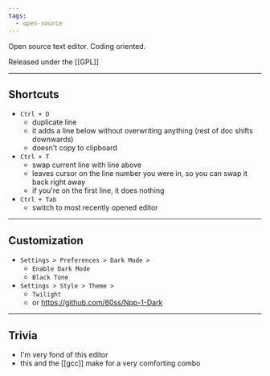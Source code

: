 ```yaml
---
tags:
  - open-source
---
```

Open source text editor. Coding oriented.

Released under the [[GPL]]

---

## Shortcuts

- `Ctrl + D`
	- duplicate line
	- it adds a line below without overwriting anything (rest of doc shifts downwards)
	- doesn't copy to clipboard
- `Ctrl + T`
	- swap current line with line above
	- leaves cursor on the line number you were in, so you can swap it back right away
	- if you're on the first line, it does nothing
- `Ctrl + Tab`
	- switch to most recently opened editor

---

## Customization

- `Settings > Preferences > Dark Mode >`
	- `Enable Dark Mode`
	- `Black Tone`
- `Settings > Style > Theme >`
	- `Twilight`
	- or https://github.com/60ss/Npp-1-Dark

---

## Trivia

- I'm very fond of this editor
- this and the [[gcc]] make for a very comforting combo